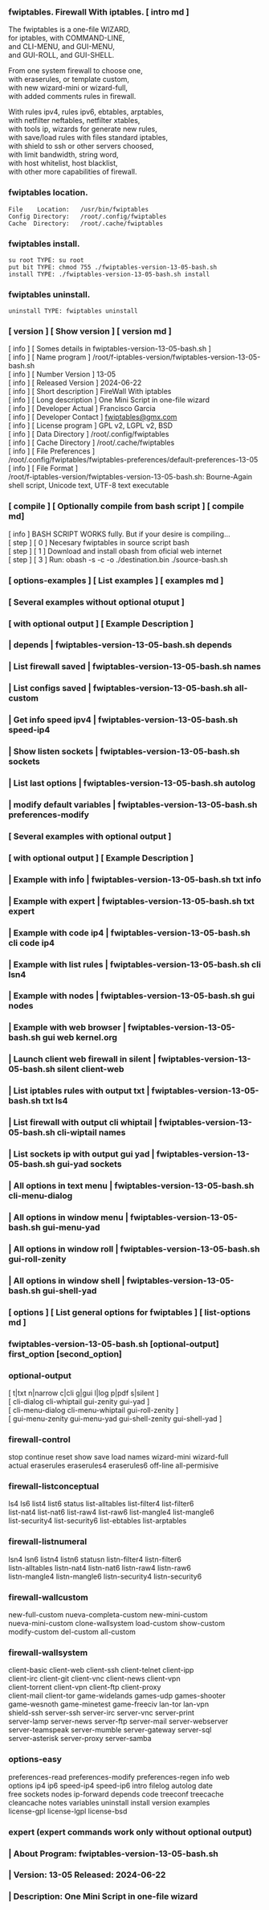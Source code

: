   
###  fwiptables. Firewall With iptables.   [ intro md ] 
  
   The fwiptables is a one-file WIZARD,     
    for iptables, with COMMAND-LINE,          
    and CLI-MENU, and GUI-MENU,               
    and GUI-ROLL, and GUI-SHELL.              
  
   From one system firewall to choose one,   
    with eraserules, or template custom,       
    with new wizard-mini or wizard-full,       
    with added comments rules in firewall.     
  
   With rules ipv4, rules ipv6, ebtables, arptables,  
    with netfilter neftables, netfilter xtables,        
    with tools ip, wizards for generate new rules,      
    with save/load rules with files standard iptables,  
    with shield to ssh or other servers choosed,        
    with limit bandwidth, string word,                  
    with host whitelist, host blacklist,                
    with other more capabilities of firewall.           
  
  
###   fwiptables location.                    
  
    File    Location:   /usr/bin/fwiptables     
    Config Directory:   /root/.config/fwiptables     
    Cache  Directory:   /root/.cache/fwiptables     
  
###  fwiptables install.                     
  
    su root TYPE: su root                       
    put bit TYPE: chmod 755 ./fwiptables-version-13-05-bash.sh     
    install TYPE: ./fwiptables-version-13-05-bash.sh install       
  
###  fwiptables uninstall.                   
  
    uninstall TYPE: fwiptables uninstall  
  
###  [ version ] [ Show version ] [ version md ]          
   [ info ] [ Somes details in fwiptables-version-13-05-bash.sh ]                 
   [ info ] [ Name program       ] /root/f-iptables-version/fwiptables-version-13-05-bash.sh               
   [ info ] [ Number Version     ] 13-05                
   [ info ] [ Released Version   ] 2024-06-22               
   [ info ] [ Short description  ] FireWall With iptables       
   [ info ] [ Long description   ] One Mini Script in one-file wizard        
   [ info ] [ Developer Actual   ] Francisco Garcia              
   [ info ] [ Developer Contact  ] fwiptables@gmx.com                
   [ info ] [ License program    ] GPL v2, LGPL v2, BSD                
   [ info ] [ Data  Directory    ] /root/.config/fwiptables    
   [ info ] [ Cache Directory    ] /root/.cache/fwiptables   
   [ info ] [ File  Preferences  ]      
   /root/.config/fwiptables/fwiptables-preferences/default-preferences-13-05            
   [ info ] [ File  Format       ]      
   /root/f-iptables-version/fwiptables-version-13-05-bash.sh: Bourne-Again shell script, Unicode text, UTF-8 text executable       
  
###  [ compile ] [  Optionally compile from bash script ] [ compile md]         
   [ info ] BASH SCRIPT WORKS fully. But if your desire is compiling...    
   [ step ] [ 0 ] Necesary fwiptables in source script bash                
   [ step ] [ 1 ] Download and install obash from oficial web internet     
   [ step ] [ 3 ] Run: obash -s -c -o ./destination.bin ./source-bash.sh   
  
###  [ options-examples ] [ List examples ] [ examples md ]
### 
###  [ Several examples without optional otuput ]
### 
###        [ with optional output ] [ Example Description ]
### 
###  | depends                  | fwiptables-version-13-05-bash.sh depends
###  | List firewall saved      | fwiptables-version-13-05-bash.sh names
###  | List configs saved       | fwiptables-version-13-05-bash.sh all-custom
###  | Get info speed ipv4      | fwiptables-version-13-05-bash.sh speed-ip4
###  | Show listen sockets      | fwiptables-version-13-05-bash.sh sockets
###  | List last options        | fwiptables-version-13-05-bash.sh autolog
###  | modify default variables | fwiptables-version-13-05-bash.sh preferences-modify
### 
###  [ Several examples with optional output ]
### 
###        [ with optional output ] [ Example Description ]
### 
###  | Example with info        | fwiptables-version-13-05-bash.sh txt info             
###  | Example with expert      | fwiptables-version-13-05-bash.sh txt expert           
###  | Example with code ip4    | fwiptables-version-13-05-bash.sh cli code ip4         
###  | Example with list rules  | fwiptables-version-13-05-bash.sh cli lsn4             
###  | Example with nodes       | fwiptables-version-13-05-bash.sh gui nodes            
###  | Example with web browser | fwiptables-version-13-05-bash.sh gui web kernel.org   
### 
###  | Launch client web firewall in silent   | fwiptables-version-13-05-bash.sh silent client-web
###  | List iptables rules with output txt    | fwiptables-version-13-05-bash.sh txt ls4
###  | List firewall with output cli whiptail | fwiptables-version-13-05-bash.sh cli-wiptail names
###  | List sockets ip with output gui yad    | fwiptables-version-13-05-bash.sh gui-yad sockets
###  | All options in text menu               | fwiptables-version-13-05-bash.sh cli-menu-dialog
###  | All options in window menu             | fwiptables-version-13-05-bash.sh gui-menu-yad
###  | All options in window roll             | fwiptables-version-13-05-bash.sh gui-roll-zenity
###  | All options in window shell            | fwiptables-version-13-05-bash.sh gui-shell-yad
  
### 
### 
###  [ options ] [ List general options for fwiptables ] [ list-options md ]
  
###  fwiptables-version-13-05-bash.sh [optional-output] first_option [second_option]  
###   optional-output                                                     
   [ t|txt n|narrow c|cli g|gui l|log p|pdf s|silent ]                   
   [ cli-dialog cli-whiptail gui-zenity gui-yad ]                        
   [ cli-menu-dialog cli-menu-whiptail gui-roll-zenity ]                 
   [ gui-menu-zenity gui-menu-yad gui-shell-zenity gui-shell-yad ]       
###   firewall-control                                                    
   stop continue reset show save load names wizard-mini wizard-full      
   actual eraserules eraserules4 eraserules6 off-line all-permisive      
###   firewall-listconceptual                                             
   ls4 ls6 list4 list6 status list-alltables list-filter4 list-filter6   
   list-nat4 list-nat6 list-raw4 list-raw6 list-mangle4 list-mangle6     
   list-security4 list-security6 list-ebtables list-arptables            
###   firewall-listnumeral                                                
   lsn4 lsn6 listn4 listn6 statusn listn-filter4 listn-filter6           
   listn-alltables  listn-nat4 listn-nat6 listn-raw4 listn-raw6          
   listn-mangle4 listn-mangle6 listn-security4 listn-security6           
###   firewall-wallcustom                                                 
   new-full-custom nueva-completa-custom new-mini-custom                 
   nueva-mini-custom clone-wallsystem load-custom show-custom            
   modify-custom del-custom all-custom                                   
###   firewall-wallsystem                                                 
   client-basic client-web client-ssh client-telnet client-ipp           
   client-irc client-git client-vnc client-news client-vpn               
   client-torrent client-vpn client-ftp client-proxy                     
   client-mail client-tor game-widelands games-udp games-shooter         
   game-wesnoth game-minetest game-freeciv lan-tor lan-vpn               
   shield-ssh server-ssh server-irc server-vnc server-print              
   server-lamp server-news server-ftp server-mail server-webserver       
   server-teamspeak server-mumble server-gateway server-sql              
   server-asterisk server-proxy server-samba                             
###   options-easy                                                        
   preferences-read preferences-modify preferences-regen info web        
   options ip4 ip6 speed-ip4 speed-ip6 intro filelog autolog date        
   free sockets nodes ip-forward depends code treeconf treecache         
   cleancache notes variables uninstall install version examples         
   license-gpl license-lgpl license-bsd                                  
###   expert (expert commands work only without optional output)          
###        | About Program: fwiptables-version-13-05-bash.sh                     
###        | Version: 13-05 Released: 2024-06-22    
###        | Description: One Mini Script in one-file wizard                
